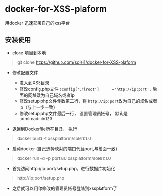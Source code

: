 # docker-for-XSS-plaform
用docker 迅速部署自己的xss平台

## 安装使用

- clone 项目到本地
> git clone https://github.com/solei1/docker-for-XSS-plaform

- 修改配置文件

    + 进入到XSS目录
    + 修改config.php文件 `$config['urlroot']      ='http://ip:port';` 后面的网址改为自己域名或者ip
    + 修改setup.php文件倒数第二行，将 `http://ip:port`改为自己的域名或者ip（与上一步一致）
    + 修改setup.php文件最后一行， 设置管理员帐号， 默认是admin:admin123

- 退回到Dockerfile所在目录， 执行
> docker build -t xssplatform/solei1:1.0 .

- 启动docker (自己选择映射的端口代替port,与前面一致)
> docker run -d -p port:80 xssplatform/solei1:1.0

- 首先访问http://ip:port/setup.php，进行数据库初始化
> http://ip:port/setup.php

- 之后就可以用你修改的管理员帐号登陆到xssplatform了
